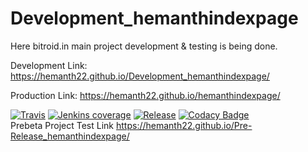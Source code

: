 # Development_hemanthindexpage
Here bitroid.in main project development & testing is being done.

Development Link: https://hemanth22.github.io/Development_hemanthindexpage/

Production Link: https://hemanth22.github.io/hemanthindexpage/

[![Travis](https://img.shields.io/travis/rust-lang/rust.svg?style=plastic)]()
[![Jenkins coverage](https://img.shields.io/jenkins/c/https/jenkins.qa.ubuntu.com/view/Utopic/view/All/job/address-book-service-utopic-i386-ci.svg?style=plastic)]()
[![Release](https://img.shields.io/badge/release-August%202018-brightgreen.svg?style=plastic)]()
[![Codacy Badge](https://api.codacy.com/project/badge/Grade/a04dac1283624338bbd0b1e33ca3f839)](https://www.codacy.com/app/hemanth22hemu/Development_hemanthindexpage?utm_source=github.com&amp;utm_medium=referral&amp;utm_content=hemanth22/Development_hemanthindexpage&amp;utm_campaign=Badge_Grade)
<br/>Prebeta Project Test Link  https://hemanth22.github.io/Pre-Release_hemanthindexpage/
